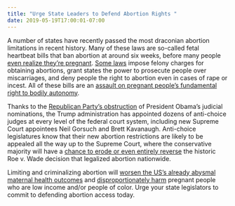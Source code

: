 ```yaml
---
title: "Urge State Leaders to Defend Abortion Rights "
date: 2019-05-19T17:00:01-07:00
---
```

A number of states have recently passed the most draconian abortion limitations in recent history. Many of these laws are so-called fetal heartbeat bills that ban abortion at around six weeks, before many people [even realize they’re pregnant](https://americanpregnancy.org/week-by-week/4-weeks-pregnant/). [Some laws](https://www.theatlantic.com/politics/archive/2019/05/alabama-georgia-abortion-bills/589504/) impose felony charges for obtaining abortions, grant states the power to prosecute people over miscarriages, and deny people the right to abortion even in cases of rape or incest. All of these bills are an [assault on pregnant people’s fundamental right to bodily autonomy](https://www.un.org/en/development/desa/population/publications/pdf/policy/AbortionPoliciesReproductiveHealth.pdf). 

Thanks to the [Republican Party’s obstruction](https://www.rollcall.com/news/trumps-federal-judge-pace-matches-recent-presidents-big-twist) of President Obama’s judicial nominations, the Trump administration has appointed dozens of anti-choice judges at every level of the federal court system, including new Supreme Court appointees Neil Gorsuch and Brett Kavanaugh. Anti-choice legislatures know that their new abortion restrictions are likely to be appealed all the way up to the Supreme Court, where the conservative majority will have a [chance to erode or even entirely reverse](https://www.vox.com/2019/5/15/18623073/roe-wade-abortion-georgia-alabama-supreme-court) the historic Roe v. Wade decision that legalized abortion nationwide. 

Limiting and criminalizing abortion will [worsen the US’s already abysmal maternal health outcomes](https://www.americanprogress.org/issues/women/reports/2018/06/13/451891/limiting-abortion-access-contributes-poor-maternal-health-outcomes/) and [disproportionately harm](https://rewire.news/article/2019/02/06/restrictions-on-later-abortions-hurt-people-of-color-the-most/) pregnant people who are low income and/or people of color. Urge your state legislators to commit to defending abortion access today. 
